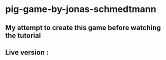 # pig-game-by-jonas-schmedtmann

## My attempt to create this game before watching the tutorial

## Live version :
